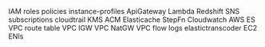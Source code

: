 IAM
  roles
  policies
  instance-profiles
ApiGateway
Lambda
Redshift
SNS subscriptions
cloudtrail
KMS
ACM
Elasticache
StepFn
Cloudwatch
AWS ES
VPC route table
VPC IGW
VPC NatGW
VPC flow logs
elastictranscoder
EC2 ENIs